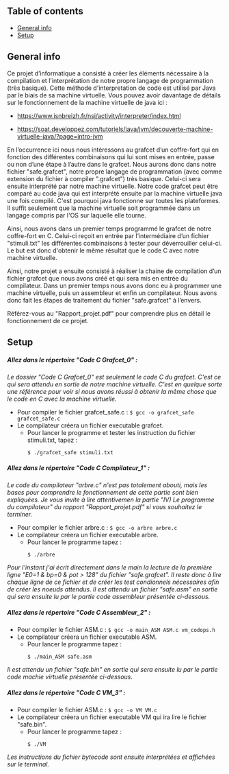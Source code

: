 ## Table of contents
* [General info](#general-info)
* [Setup](#setup)

## General info 
Ce projet d’informatique a consisté à créer les éléments nécessaire à la compilation et l'interprétation
de notre propre langage de programmation (très basique).
Cette méthode d'interpretation de code est utilisé par Java par le biais de sa machine virtuelle.
Vous pouvez avoir davantage de détails sur le fonctionnement de la machine virtuelle de java ici :

* https://www.isnbreizh.fr/nsi/activity/interpreter/index.html

* https://soat.developpez.com/tutoriels/java/jvm/decouverte-machine-virtuelle-java/?page=intro-jvm

En l’occurrence ici nous nous intéressons au grafcet d’un coffre-fort qui en fonction des différentes 
combinaisons qui lui sont mises en entrée, passe ou non d’une étape à l’autre dans le grafcet.
Nous aurons donc dans notre fichier "safe.grafcet", notre propre langage de programmation (avec comme extension du fichier à compiler ".grafcet")
très basique. Celui-ci sera ensuite interprété par notre machine virtuelle.
Notre code grafcet peut être comparé au code java qui est interprété ensuite par la machine virtuelle java une fois compilé.
C'est pourquoi java fonctionne sur toutes les plateformes. Il suffit seulement que la machine virtuelle soit programmée dans 
un langage compris par l'OS sur laquelle elle tourne.

Ainsi, nous avons dans un premier temps programmé le grafcet de notre coffre-fort en C. Celui-ci reçoit en entrée par l’intermédiaire 
d’un fichier "stimuli.txt" les différentes combinaisons à tester pour déverrouiller celui-ci. Le but est donc d'obtenir le même résultat 
que le code C avec notre machine virtuelle.

Ainsi, notre projet a ensuite consisté à réaliser la chaine de compilation d’un fichier grafcet que nous avons créé et qui sera mis en 
entrée du compilateur. Dans un premier temps nous avons donc eu à programmer une machine virtuelle, puis un assembleur 
et enfin un compilateur. Nous avons donc fait les étapes de traitement du fichier "safe.grafcet" à l’envers.

Référez-vous au "Rapport_projet.pdf" pour comprendre plus en détail le fonctionnement de ce projet.

	
## Setup



##### Allez dans le répertoire "Code C Grafcet_0" :

_Le dossier "Code C Grafcet_0" est seulement le code C du grafcet. C'est ce qui sera attendu en sortie de notre machine virtuelle._
_C'est en quelque sorte une référence pour voir si nous avons réussi à obtenir la même chose que le code en C avec la machine virtuelle._

* Pour compiler le fichier grafcet_safe.c :
		```
		$ gcc -o grafcet_safe grafcet_safe.c
		```
* Le compilateur créera un fichier executable grafcet.
	- Pour lancer le programme et tester les instruction du fichier stimuli.txt, tapez :
		```
		$ ./grafcet_safe stimuli.txt
		```


##### Allez dans le répertoire "Code C Compilateur_1" :
_Le code du compilateur "arbre.c" n'est pas totalement abouti, mais les bases pour comprendre le fonctionnement de cette partie sont bien expliquées. Je vous invite à lire attentivemen la partie "IV) Le programme du compilateur" du rapport "Rapport_projet.pdf" si vous souhaitez le terminer._

* Pour compiler le fichier arbre.c :
		```
		$ gcc -o arbre arbre.c
		```
* Le compilateur créera un fichier executable arbre.
	- Pour lancer le programme tapez :
		```
		$ ./arbre 
		```
_Pour l'instant j'ai écrit directement dans le main la lecture de la première ligne "E0=1 & bp=0 & pot > 128" du fichier "safe.grafcet". Il reste donc à lire chaque ligne de ce fichier et de créer les test condionnels nécessaires afin de créer les noeuds attendus. Il est attendu un fichier "safe.asm" en sortie qui sera ensuite lu par le partie code assembleur présentée ci-dessous._



##### Allez dans le répertoire "Code C Assembleur_2" :

* Pour compiler le fichier ASM.c :
		```
		$ gcc -o main_ASM ASM.c vm_codops.h
		```
* Le compilateur créera un fichier executable ASM.
	- Pour lancer le programme tapez :
		```
		$ ./main_ASM safe.asm
		```	
_Il est attendu un fichier "safe.bin" en sortie qui sera ensuite lu par le partie code machie virtuelle présentée ci-dessous._	

##### Allez dans le répertoire "Code C VM_3" :

* Pour compiler le fichier ASM.c :
		```
		$ gcc -o VM VM.c 
		```
* Le compilateur créera un fichier executable VM qui ira lire le fichier "safe.bin".
	- Pour lancer le programme tapez :
		```
		$ ./VM
		```
		

_Les instructions du fichier bytecode sont ensuite interprétées et affichées sur le terminal._
